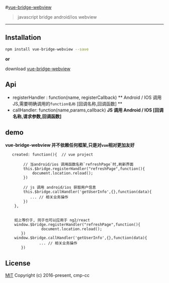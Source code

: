 

#[vue-bridge-webview](https://github.com/cmp-cc/vue-bridge-webview)

>  javascript bridge android/ios webview

---

## Installation
```sh
npm install vue-bridge-webview --save

```

**or**

download [vue-bridge-webview](https://github.com/cmp-cc/vue-bridge-webview/blob/master/vue-bridge-webview.js)

## Api
* registerHandler : function(name, registerCallback)
** Android / IOS 调用JS,需要明确调用的`function名称` [回调名称,回调函数] **
* callHandler: function(name,params,callback)
**JS 调用 Android / IOS [回调名称,请求参数,回调函数]**

## demo
**vue-bridge-webview 并不依赖任何框架,只是对`vue`相对更加友好**
```
   created: function(){  // vue project

        // 当android/ios 调用函数名称`refreshPage`时,刷新界面
        this.$bridge.registerHandler("refreshPage",function(){
            document.location.reload();
        })

        // js 调用 android/ios 获取用户信息
        this.$bridge.callHandler('getUserInfo',{},function(data){
           ... // 相关业务操作
        })
    },


    如上等价于, 同于也可以应用于 ng2/react
    window.$bridge.registerHandler("refreshPage",function(){
                document.location.reload();
       })
    window.$bridge.callHandler('getUserInfo',{},function(data){
               ... // 相关业务操作
       })
```


## License
[MIT](http://opensource.org/licenses/MIT)
Copyright (c) 2016-present, cmp-cc